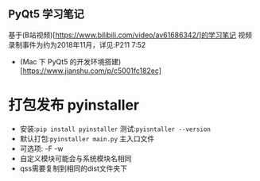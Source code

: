 ## PyQt5 学习笔记
基于(B站视频)[https://www.bilibili.com/video/av61686342/]的学习笔记
视频录制事件为约为2018年11月，详见:P211 7:52 
- (Mac 下 PyQt5 的开发环境搭建)[https://www.jianshu.com/p/c5001fc182ec]

# 打包发布 pyinstaller 
- 安装:`pip install pyinstaller` 测试:`pyisntaller --version`
- 默认打包:`pyinstaller main.py` 主入口文件
- 可选项: -F -w 
- 自定义模块可能会与系统模块名相同
- qss需要复制到相同的dist文件夹下